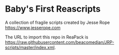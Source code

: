 # Baby's First Reascripts

A collection of fragile scripts created by Jesse Rope
https://www.jesserope.com

The URL to import this repo in ReaPack is https://raw.githubusercontent.com/beacomedian/JRP-scripts/master/index.xml.